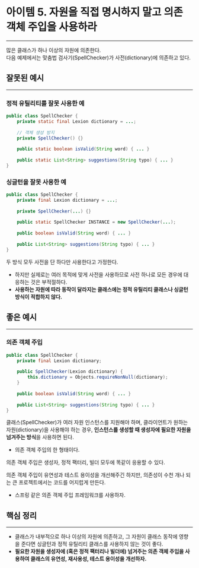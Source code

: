 # 아이템 5. 자원을 직접 명시하지 말고 의존 객체 주입을 사용하라

---

많은 클래스가 하나 이상의 자원에 의존한다.  
다음 예제에서는 맞춤법 검사기(SpellChecker)가 사전(dictionary)에 의존하고 있다.

## 잘못된 예시

---

### 정적 유틸리티를 잘못 사용한 예

```java
public class SpellChecker {
    private static final Lexion dictionary = ...;
    
    // 객체 생성 방지
    private SpellChecker() {}
    
    public static boolean isValid(String word) { ... }
    
    public static List<String> suggestions(String typo) { ... }
}
```

### 싱글턴을 잘못 사용한 예

```java
public class SpellChecker {
    private final Lexion dictionary = ...;
    
    private SpellChecker(...) {}
    
    public static SpellChecker INSTANCE = new SpellChecker(...);
    
    public boolean isValid(String word) { ... }
    
    public List<String> suggestions(String typo) { ... }
}
```

두 방식 모두 사전을 단 하다만 사용한다고 가정한다.
- 하지만 실제로는 여러 목적에 맞게 사전을 사용하므로 사전 하나로 모든 경우에 대응하는 것은 부적절하다.
- **사용하는 자원에 따라 동작이 달라지는 클래스에는 정적 유틸리티 클래스나 싱글턴 방식이 적합하지 않다.**

## 좋은 예시

---

### 의존 객체 주입

```java
public class SpellChecker {
    private final Lexion dictionary;
    
    public SpellChecker(Lexion dictionary) {
        this.dictionary = Objects.requireNonNull(dictionary);
    }
    
    public boolean isValid(String word) { ... }
    
    public List<String> suggestions(String typo) { ... }
}
```


클래스(SpellChecker)가 여러 자원 인스턴스를 지원해야 하며, 클라이언트가 원하는 자원(dictionary)을 사용해야 하는 경우, **인스턴스를 생성할 때 생성자에 필요한 자원을 넘겨주는 방식**을 사용하면 된다.
- 의존 객체 주입의 한 형태이다.

의존 객체 주입은 생성자, 정적 팩터리, 빌더 모두에 똑같이 응용할 수 있다.

의존 객체 주입이 유연성과 테스트 용이성을 개선해주긴 하지만, 의존성이 수천 개나 되는 큰 프로젝트에서는 코드를 어지럽게 만든다.
- 스프링 같은 의존 객체 주입 프레임워크를 사용하자.

## 핵심 정리

---

- 클래스가 내부적으로 하나 이상의 자원에 의존하고, 그 자원이 클래스 동작에 영향을 준다면 싱글턴과 정적 유틸리티 클래스를 사용하지 않는 것이 좋다.
- **필요한 자원을 생성자에 (혹은 정적 팩터리나 빌더에) 넘겨주는 의존 객체 주입을 사용하여 클래스의 유연성, 재사용성, 테스트 용이성을 개선하자.**
